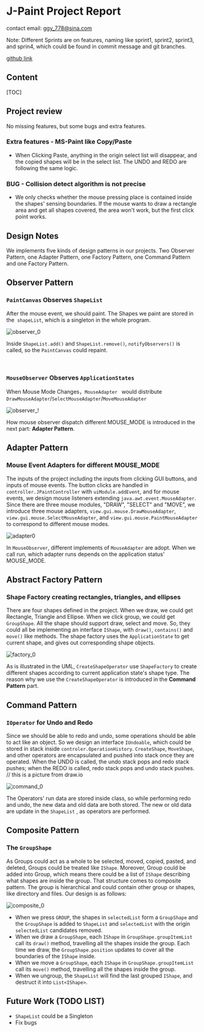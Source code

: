 # J-Paint Project Report

contact email: ggy_778@sina.com

Note: Different Sprints are on features, naming like sprint1, sprint2, sprint3, and sprin4, which could be found in commit message and git branches.

[github link](https://github.com/santiweide/mini_painter)



## Content

[TOC]



## Project review

No missing features, but some bugs and extra features.


### Extra features - MS-Paint like Copy/Paste
* When Clicking Paste, anything in the origin select list will disappear, and the copied shapes will be in the select list. The UNDO and REDO are following the same logic. 

### BUG - Collision detect algorithm is not precise
* We only checks whether the mouse pressing place is contained inside the shapes' sensing boundaries.  If the mouse wants to draw a rectangle area and get all shapes covered, the area won't work, but the first click point works.







## Design Notes

We implements five kinds of design patterns in our projects.  Two Observer Pattern, one Adapter Pattern, one Factory Pattern, one Command Pattern and one Factory Pattern.  



## Observer Pattern
### `PaintCanvas` Observes  `ShapeList`
After the mouse event, we should paint. The Shapes we paint are stored in the` shapeList`, which is a singleton in the whole program.



![observer_0](./pics/observer_0.png)



Inside `ShapeList.add()` and `ShapeList.remove()`, `notifyObservers()` is called, so the `PaintCanvas` could repaint. 

​	

### `MouseObserver` Observes `ApplicationStates`

When Mouse Mode Changes，`MouseAdapter ` would distribute `DrawMouseAdapter`/`SelectMouseAdapter`/`MoveMouseAdapter`

![observer_!](./pics/observer_1.png)

How mouse observer dispatch different MOUSE_MODE is introduced in the next part: **Adapter Pattern**. 



## Adapter Pattern

### Mouse Event Adapters for different MOUSE_MODE

The inputs of the project including the inputs from clicking GUI buttons, and inputs of mouse events. The button clicks are handled in `controller.JPaintController` with `uiModule.addEvent`, and for mouse events, we design mouse listeners extending `java.awt.event.MouseAdapter`. Since there are three mouse modules, "DRAW", "SELECT" and "MOVE", we introduce three mouse adapters, `view.gui.mouse.DrawMouseAdapter`, `view.gui.mouse.SelectMouseAdapter`, and `view.gui.mouse.PaintMouseAdapter` to correspond to different mouse modes.



![adapter0](./pics/adapter_0.png)

In `MouseObserver`, different implements of `MouseAdapter` are adopt. When we call run, which adapter runs depends on the application status' MOUSE_MODE. 



## Abstract Factory Pattern
### Shape Factory creating rectangles, triangles, and ellipses
There are four shapes defined in the project. When we draw, we could get Rectangle, Triangle and Ellipse. When we click group, we could get `GroupShape`. All the shape should support draw, select and move. So, they could all be implementing an interface `IShape`, with `draw()`, `contains()` and `move()` like methods. The shape factory uses the `ApplicationState` to get current shape, and gives out corresponding shape objects. 



![factory_0](./pics/factory_0.png)



As is illustrated  in the UML, `CreateShapeOperator` use `ShapeFactory` to create different shapes according to current application state's shape type. The reason why we use the `CreateShapeOperator` is introduced in the **Command Pattern** part. 

## Command Pattern
### `IOperator` for Undo and Redo
Since we should be able to redo and undo, some operations should be able to act like an object. So we design an interface `IUndoable`, which could be stored in stack inside `controler.OperationHistory`. `CreateShape`, `MoveShape`, and other operators are encapsulated and pushed into stack once they are operated. When the UNDO is called, the undo stack pops and redo stack pushes; when the REDO is called, redo stack pops and undo stack pushes. 
// this is a picture from draw.io

![command_0](./pics/command_0.png)



The Operators' run data are stored inside class, so while performing redo and undo, the new data and old data are both stored. The new or old data are update in the `ShapeList` , as operators are performed. 

## Composite Pattern

### The `GroupShape ` 
As Groups could act as a whole to be selected, moved, copied, pasted, and deleted, Groups could be treated like `IShape`. Moreover, Group could be added into Group, which means there could be a list of `IShape` describing what shapes are inside the group. That structure comes to composite pattern.  The group is hierarchical and could contain other group or shapes, like directory and files. Our design is as follows:



![composite_0](./pics/composite_0.png)







* When we press `GROUP`, the shapes in `selectedList` form a `GroupShape` and the `GroupShape` is added to `ShapeList` and `selectedList` with the origin `selectedList` candidates removed. 
* When we draw a `GroupShape`, each `IShape` in `GroupShape.groupItemList` call its `draw()` method, travelling all the shapes inside the group.  Each time we draw, the `GroupShape.position` updates to cover all the boundaries of the `IShape` inside.
* When we move a `GroupShape`, each `IShape` in `GroupShape.groupItemList` call its `move()` method, travelling all the shapes inside the group. 
* When we  ungroup, the `ShapeList` will find the last grouped `IShape`, and destruct it into `List<IShape>`. 



## Future Work (TODO LIST)

* `ShapeList` could be a Singleton
* Fix bugs

